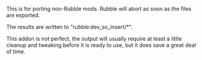 
This is for porting non-Rubble mods. Rubble will abort as soon as the files are exported.

The results are written to "rubble:dev_so_insert/*".

This addon is not perfect, the output will usually require at least a little cleanup and
tweaking before it is ready to use, but it does save a great deal of time.
